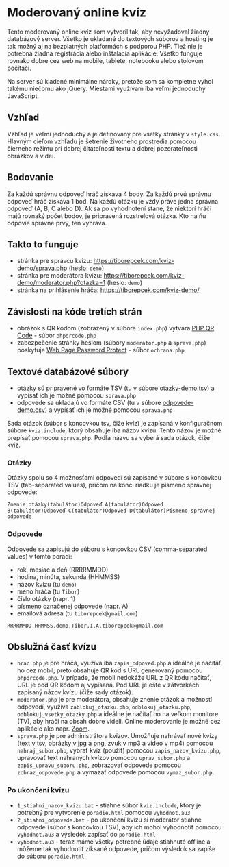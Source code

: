 # Moderovaný online kvíz

Tento moderovaný online kvíz som vytvoril tak, aby nevyžadoval žiadny databázový server. Všetko je ukladané do textových súborov a hosting je tak možný aj na bezplatných platformách s podporou PHP. Tiež nie je potrebná žiadna registrácia alebo inštalácia aplikácie. Všetko funguje rovnako dobre cez web na mobile, tablete, notebooku alebo stolovom počítači.

Na server sú kladené minimálne nároky, pretože som sa kompletne vyhol takému niečomu ako jQuery. Miestami využívam iba veľmi jednoduchý JavaScript.

## Vzhľad

Vzhľad je veľmi jednoduchý a je definovaný pre všetky stránky v `style.css`. Hlavným cieľom vzhľadu je šetrenie životného prostredia pomocou čierneho režimu pri dobrej čitateľnosti textu a dobrej pozerateľnosti obrázkov a videí.

## Bodovanie

Za každú správnu odpoveď hráč získava 4 body. Za každú prvú správnu odpoveď hráč získava 1 bod. Na každú otázku je vždy práve jedna správna odpoveď (A, B, C alebo D). Ak sa po vyhodnotení stane, že niektorí hráči majú rovnaký počet bodov, je pripravená rozstrelová otázka. Kto na ňu odpovie správne prvý, ten vyhráva.

## Takto to funguje

- stránka pre správcu kvízu: https://tiborepcek.com/kviz-demo/sprava.php (heslo: `demo`)
- stránka pre moderátora kvízu: https://tiborepcek.com/kviz-demo/moderator.php?otazka=1 (heslo: `demo`)
- stránka na prihlásenie hráča: https://tiborepcek.com/kviz-demo/

## Závislosti na kóde tretích strán

- obrázok s QR kódom (zobrazený v súbore `index.php`) vytvára [PHP QR Code](https://sourceforge.net/projects/phpqrcode/) - súbor `phpqrcode.php`
- zabezpečenie stránky heslom (súbory `moderator.php` a `sprava.php`) poskytuje [Web Page Password Protect](http://www.zubrag.com/scripts/password-protect.php) - súbor `ochrana.php`

## Textové databázové súbory

- otázky sú pripravené vo formáte TSV (tu v súbore [otazky-demo.tsv](https://github.com/tiborepcek/kviz/blob/main/otazky-demo.tsv)) a vypísať ich je možné pomocou `sprava.php`
- odpovede sa ukladajú vo formáte CSV (tu v súbore [odpovede-demo.csv](https://github.com/tiborepcek/kviz/blob/main/odpovede-demo.csv)) a vypísať ich je možné pomocou `sprava.php`

Sada otázok (súbor s koncovkou tsv, čiže kvíz) je zapísaná v konfiguračnom súbore `kviz.include`, ktorý obsahuje iba názov kvízu. Tento názov je možné prepísať pomocou `sprava.php`. Podľa názvu sa vyberá sada otázok, čiže kvíz.

### Otázky

Otázky spolu so 4 možnosťami odpovedí sú zapísané v súbore s koncovkou TSV (tab-separated values), pričom na konci riadku je písmeno správnej odpovede:

```
Znenie otázky(tabulátor)Odpoveď A(tabulátor)Odpoveď B(tabulátor)Odpoveď C(tabulátor)Odpoveď D(tabulátor)Písmeno správnej odpovede
```

### Odpovede

Odpovede sa zapisujú do súboru s koncovkou CSV (comma-separated values) v tomto poradí:

- rok, mesiac a deň (RRRRMMDD)
- hodina, minúta, sekunda (HHMMSS)
- názov kvízu (tu `demo`)
- meno hráča (tu `Tibor`)
- číslo otázky (napr. 1)
- písmeno označenej odpovede (napr. A)
- emailová adresa (tu `tiborepcek@gmail.com`)

```
RRRRMMDD,HHMMSS,demo,Tibor,1,A,tiborepcek@gmail.com
```

## Obslužná časť kvízu

- `hrac.php` je pre hráča, využíva iba `zapis_odpoved.php` a ideálne je načítať ho cez mobil, preto obsahuje QR kód s URL generovaný pomocou `phpqrcode.php`. V prípade, že mobil nedokáže URL z QR kódu načítať, URL je pod QR kódom aj vypísaná. Pod URL je ešte v zátvorkách zapísaný názov kvízu (čiže sady otázok).
- `moderator.php` je pre moderátora, obsahuje znenie otázok a možností odpovedí, využíva `zablokuj_otazku.php`, `odblokuj_otazku.php`, `odblokuj_vsetky_otazky.php` a ideálne je načítať ho na veľkom monitore (TV), aby hráči na obsah dobre videli. Online moderovanie je možné cez aplikácie ako napr. [Zoom](https://zoom.us/).
- `sprava.php` je pre administrátora kvízov. Umožňuje nahrávať nové kvízy (text v tsv, obrázky v jpg a png, zvuk v mp3 a video v mp4) pomocou `nahraj_subor.php`, vybrať kvíz (použiť) pomocou `zapis_nazov_kvizu.php`, upravovať text nahraných kvízov pomocou `uprav_subor.php` a `zapis_upravu_suboru.php`, zobrazovať odpovede pomocou `zobraz_odpovede.php` a vymazať odpovede pomocou `vymaz_subor.php`.

### Po ukončení kvízu

- `1_stiahni_nazov_kvizu.bat` - stiahne súbor `kviz.include`, ktorý je potrebný pre vytvorenie `poradie.html` pomocou `vyhodnot.au3`
- `2_stiahni_odpovede.bat` - po ukončení kvízu si moderátor stiahne odpovede (súbor s koncovkou TSV), aby ich mohol vyhodnotiť pomocou `vyhodnot.au3` a výsledok zapísať do `poradie.html`
- `vyhodnot.au3` - teraz máme všetky potrebné údaje stiahnuté offline a môžeme tak vyhodnotiť zíksané odpovede, pričom výsledok sa zapíše do súboru `poradie.html`
